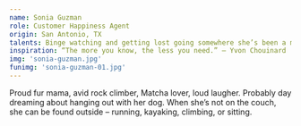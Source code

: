 ```yaml
---
name: Sonia Guzman
role: Customer Happiness Agent
origin: San Antonio, TX
talents: Binge watching and getting lost going somewhere she’s been a million times.
inspiration: “The more you know, the less you need.” – Yvon Chouinard
img: 'sonia-guzman.jpg'
funimg: 'sonia-guzman-01.jpg'
---
```

Proud fur mama, avid rock climber, Matcha lover, loud laugher. Probably day dreaming about hanging out with her dog. When she’s not on the couch, she can be found outside – running, kayaking, climbing, or sitting.